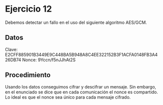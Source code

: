 # Ejercicio 12

Debemos detectar un fallo en el uso del siguiente algoritmo AES/GCM.

## Datos

Clave: E2CFF885901B3449E9C448BA5B948A8C4EE322152B3F1ACFA0148FB3A426DB74 
Nonce: 9Yccn/f5nJJhAt2S

## Procedimiento

Usando los datos conseguimos cifrar y descifrar un mensaje. Sin embargo, en el enunciado se dice que en cada comunicación el nonce es compartido. Lo ideal es que el nonce sea único para cada mensaje cifrado.